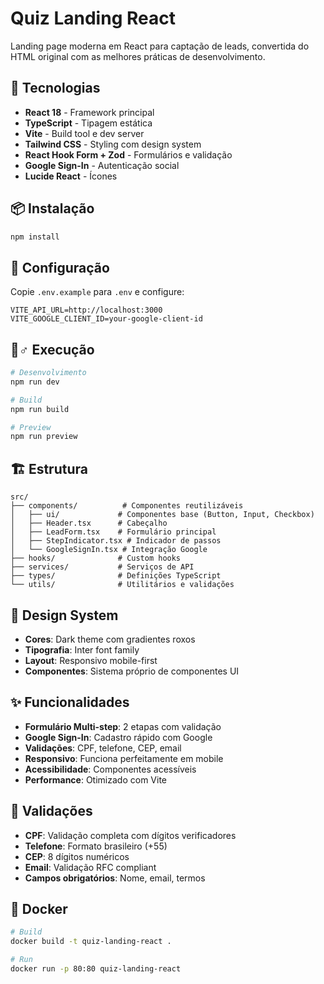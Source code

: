 # Quiz Landing React

Landing page moderna em React para captação de leads, convertida do HTML original com as melhores práticas de desenvolvimento.

## 🚀 Tecnologias

- **React 18** - Framework principal
- **TypeScript** - Tipagem estática
- **Vite** - Build tool e dev server
- **Tailwind CSS** - Styling com design system
- **React Hook Form + Zod** - Formulários e validação
- **Google Sign-In** - Autenticação social
- **Lucide React** - Ícones

## 📦 Instalação

```bash
npm install
```

## 🔧 Configuração

Copie `.env.example` para `.env` e configure:

```env
VITE_API_URL=http://localhost:3000
VITE_GOOGLE_CLIENT_ID=your-google-client-id
```

## 🏃♂️ Execução

```bash
# Desenvolvimento
npm run dev

# Build
npm run build

# Preview
npm run preview
```

## 🏗️ Estrutura

```
src/
├── components/          # Componentes reutilizáveis
│   ├── ui/             # Componentes base (Button, Input, Checkbox)
│   ├── Header.tsx      # Cabeçalho
│   ├── LeadForm.tsx    # Formulário principal
│   ├── StepIndicator.tsx # Indicador de passos
│   └── GoogleSignIn.tsx # Integração Google
├── hooks/              # Custom hooks
├── services/           # Serviços de API
├── types/              # Definições TypeScript
└── utils/              # Utilitários e validações
```

## 🎨 Design System

- **Cores**: Dark theme com gradientes roxos
- **Tipografia**: Inter font family
- **Layout**: Responsivo mobile-first
- **Componentes**: Sistema próprio de componentes UI

## ✨ Funcionalidades

- **Formulário Multi-step**: 2 etapas com validação
- **Google Sign-In**: Cadastro rápido com Google
- **Validações**: CPF, telefone, CEP, email
- **Responsivo**: Funciona perfeitamente em mobile
- **Acessibilidade**: Componentes acessíveis
- **Performance**: Otimizado com Vite

## 🔧 Validações

- **CPF**: Validação completa com dígitos verificadores
- **Telefone**: Formato brasileiro (+55)
- **CEP**: 8 dígitos numéricos
- **Email**: Validação RFC compliant
- **Campos obrigatórios**: Nome, email, termos

## 🐳 Docker

```bash
# Build
docker build -t quiz-landing-react .

# Run
docker run -p 80:80 quiz-landing-react
```